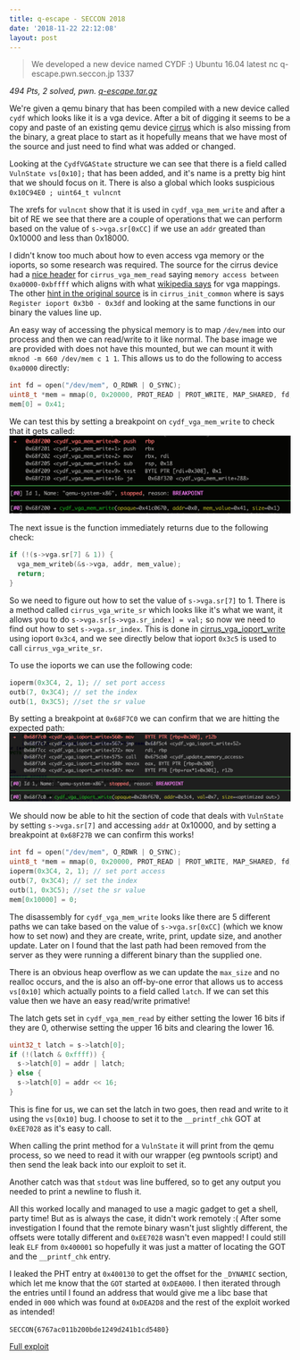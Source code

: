 ```yaml
---
title: q-escape - SECCON 2018
date: '2018-11-22 22:12:08'
layout: post
---
```


> We developed a new device named CYDF :) Ubuntu 16.04 latest nc q-escape.pwn.seccon.jp 1337


*494 Pts, 2 solved, pwn. [q-escape.tar.gz](https://score-quals.seccon.jp/files/3cb6e98780efce70cf1d8606cb579ecd/q-escape.tar.gz_48901602a841daf68b60926a26efd4a80ad66c4c)*


We're given a qemu binary that has been compiled with a new device called `cydf` which looks like it is a vga device. After a bit of digging it seems to be a copy and paste of an existing qemu device [cirrus](https://github.com/qemu/qemu/blob/master/hw/display/cirrus_vga.c) which is also missing from the binary, a great place to start as it hopefully means that we have most of the source and just need to find what was added or changed.

Looking at the `CydfVGAState` structure we can see that there is a field called `VulnState vs[0x10];` that has been added, and it's name is a pretty big hint that we should focus on it. There is also a global which looks suspicious `0x10C94E0 ; uint64_t vulncnt`

The xrefs for `vulncnt` show that it is used in `cydf_vga_mem_write` and after a bit of RE we see that there are a couple of operations that we can perform based on the value of `s->vga.sr[0xCC]` if we use an `addr` greated than 0x10000 and less than 0x18000.

I didn't know too much about how to even access vga memory or the ioports, so some research was required. The source for the cirrus device had a [nice header](https://github.com/qemu/qemu/blob/master/hw/display/cirrus_vga.c#L2004) for `cirrus_vga_mem_read` saying `memory access between 0xa0000-0xbffff` which aligns with what [wikipedia says](https://en.wikipedia.org/wiki/Video_Graphics_Array#Addressing_details) for vga mappings. The other [hint in the original source](https://github.com/qemu/qemu/blob/master/hw/display/cirrus_vga.c#L2894) is in `cirrus_init_common` where is says `Register ioport 0x3b0 - 0x3df` and looking at the same functions in our binary the values line up.

An easy way of accessing the physical memory is to map `/dev/mem` into our process and then we can read/write to it like normal. The base image we are provided with does not have this mounted, but we can mount it with `mknod -m 660 /dev/mem c 1 1`. This allows us to do the following to access `0xa0000` directly:

```c
int fd = open("/dev/mem", O_RDWR | O_SYNC);
uint8_t *mem = mmap(0, 0x20000, PROT_READ | PROT_WRITE, MAP_SHARED, fd, 0xa0000);
mem[0] = 0x41;
```

We can test this by setting a breakpoint on `cydf_vga_mem_write` to check that it gets called:
![breakpoint](/assets/seccon18/break.jpg)

The next issue is the function immediately returns due to the following check:
```c
if (!(s->vga.sr[7] & 1)) {
  vga_mem_writeb(&s->vga, addr, mem_value);
  return;
}
```

So we need to figure out how to set the value of `s->vga.sr[7]` to 1. There is a method called `cirrus_vga_write_sr` which looks like it's what we want, it allows you to do `s->vga.sr[s->vga.sr_index] = val;` so now we need to find out how to set `s->vga.sr_index`. This is done in [cirrus_vga_ioport_write](https://github.com/qemu/qemu/blob/master/hw/display/cirrus_vga.c#L2649) using ioport `0x3c4`, and we see directly below that ioport `0x3c5` is used to call `cirrus_vga_write_sr`.

To use the ioports we can use the following code:
```c
ioperm(0x3C4, 2, 1); // set port access
outb(7, 0x3C4);	// set the index
outb(1, 0x3C5); //set the sr value
```

By setting a breakpoint at `0x68F7C0` we can confirm that we are hitting the expected path:
![breakpoint](/assets/seccon18/ioport.jpg)


We should now be able to hit the section of code that deals with `VulnState` by setting  `s->vga.sr[7]` and accessing `addr` at 0x10000, and by setting a breakpoint at `0x68F27B` we can confirm this works!

```c
int fd = open("/dev/mem", O_RDWR | O_SYNC);
uint8_t *mem = mmap(0, 0x20000, PROT_READ | PROT_WRITE, MAP_SHARED, fd, 0xa0000);
ioperm(0x3C4, 2, 1); // set port access
outb(7, 0x3C4);	// set the index
outb(1, 0x3C5); //set the sr value
mem[0x10000] = 0;
```

The disassembly for `cydf_vga_mem_write` looks like there are 5 different paths we can take based on the value of `s->vga.sr[0xCC]` (which we know how to set now) and they are create, write, print, update size, and another update. Later on I found that the last path had been removed from the server as they were running a different binary than the supplied one.

There is an obvious heap overflow as we can update the `max_size` and no realloc occurs, and the is also an off-by-one error that allows us to access `vs[0x10]` which actually points to a field called `latch`. If we can set this value then we have an easy read/write primative!

The latch gets set in `cydf_vga_mem_read` by either setting the lower 16 bits if they are 0, otherwise setting the upper 16 bits and clearing the lower 16.


```c
uint32_t latch = s->latch[0];
if (!(latch & 0xffff)) {
  s->latch[0] = addr | latch;
} else {
  s->latch[0] = addr << 16;
}
```

This is fine for us, we can set the latch in two goes, then read and write to it using the `vs[0x10]` bug. I choose to set it to the `__printf_chk` GOT at `0xEE7028` as it's easy to call.

When calling the print method for a `VulnState` it will print from the qemu process, so we need to read it with our wrapper (eg pwntools script) and then send the leak back into our exploit to set it.

Another catch was that `stdout` was line buffered, so to get any output you needed to print a newline to flush it.

All this worked locally and managed to use a magic gadget to get a shell, party time! But as is always the case, it didn't work remotely :( After some investigation I found that the remote binary wasn't just slightly different, the offsets were totally different and `0xEE7028` wasn't even mapped! I could still leak `ELF` from `0x400001` so hopefully it was just a matter of locating the GOT and the `__printf_chk` entry.

I leaked the PHT entry at `0x400130` to get the offset for the `_DYNAMIC` section, which let me know that the `GOT` started at `0xDEA000`. I then iterated through the entries until I found an address that would give me a libc base that ended in `000` which was found at `0xDEA2D8` and the rest of the exploit worked as intended!

`SECCON{6767ac011b200bde1249d241b1cd5480}`

[Full exploit](https://github.com/vakzz/ctfs/tree/master/Seccon2018/q-escape)

